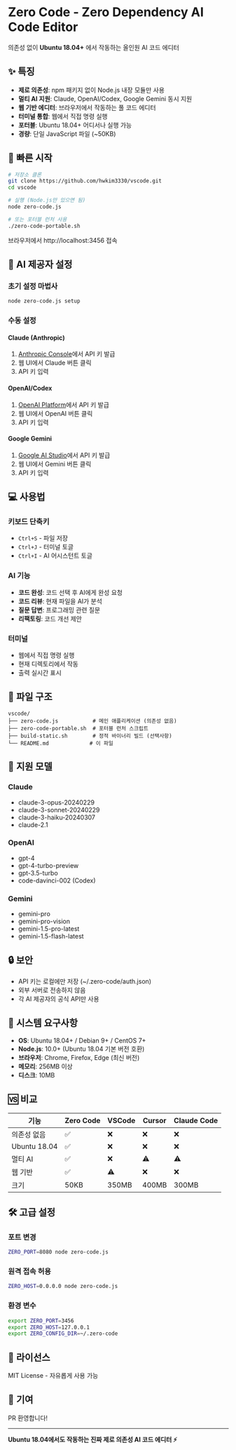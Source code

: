 # Zero Code - Zero Dependency AI Code Editor

의존성 없이 **Ubuntu 18.04+** 에서 작동하는 올인원 AI 코드 에디터

## ✨ 특징

- **제로 의존성**: npm 패키지 없이 Node.js 내장 모듈만 사용
- **멀티 AI 지원**: Claude, OpenAI/Codex, Google Gemini 동시 지원
- **웹 기반 에디터**: 브라우저에서 작동하는 풀 코드 에디터
- **터미널 통합**: 웹에서 직접 명령 실행
- **포터블**: Ubuntu 18.04+ 어디서나 실행 가능
- **경량**: 단일 JavaScript 파일 (~50KB)

## 🚀 빠른 시작

```bash
# 저장소 클론
git clone https://github.com/hwkim3330/vscode.git
cd vscode

# 실행 (Node.js만 있으면 됨)
node zero-code.js

# 또는 포터블 런처 사용
./zero-code-portable.sh
```

브라우저에서 http://localhost:3456 접속

## 🔧 AI 제공자 설정

### 초기 설정 마법사
```bash
node zero-code.js setup
```

### 수동 설정

#### Claude (Anthropic)
1. [Anthropic Console](https://console.anthropic.com/settings/keys)에서 API 키 발급
2. 웹 UI에서 Claude 버튼 클릭
3. API 키 입력

#### OpenAI/Codex
1. [OpenAI Platform](https://platform.openai.com/api-keys)에서 API 키 발급
2. 웹 UI에서 OpenAI 버튼 클릭
3. API 키 입력

#### Google Gemini
1. [Google AI Studio](https://makersuite.google.com/app/apikey)에서 API 키 발급
2. 웹 UI에서 Gemini 버튼 클릭
3. API 키 입력

## 💻 사용법

### 키보드 단축키
- `Ctrl+S` - 파일 저장
- `Ctrl+J` - 터미널 토글
- `Ctrl+I` - AI 어시스턴트 토글

### AI 기능
- **코드 완성**: 코드 선택 후 AI에게 완성 요청
- **코드 리뷰**: 현재 파일을 AI가 분석
- **질문 답변**: 프로그래밍 관련 질문
- **리팩토링**: 코드 개선 제안

### 터미널
- 웹에서 직접 명령 실행
- 현재 디렉토리에서 작동
- 출력 실시간 표시

## 📁 파일 구조

```
vscode/
├── zero-code.js           # 메인 애플리케이션 (의존성 없음)
├── zero-code-portable.sh  # 포터블 런처 스크립트
├── build-static.sh        # 정적 바이너리 빌드 (선택사항)
└── README.md             # 이 파일
```

## 🎯 지원 모델

### Claude
- claude-3-opus-20240229
- claude-3-sonnet-20240229
- claude-3-haiku-20240307
- claude-2.1

### OpenAI
- gpt-4
- gpt-4-turbo-preview
- gpt-3.5-turbo
- code-davinci-002 (Codex)

### Gemini
- gemini-pro
- gemini-pro-vision
- gemini-1.5-pro-latest
- gemini-1.5-flash-latest

## 🔒 보안

- API 키는 로컬에만 저장 (~/.zero-code/auth.json)
- 외부 서버로 전송하지 않음
- 각 AI 제공자의 공식 API만 사용

## 🐧 시스템 요구사항

- **OS**: Ubuntu 18.04+ / Debian 9+ / CentOS 7+
- **Node.js**: 10.0+ (Ubuntu 18.04 기본 버전 호환)
- **브라우저**: Chrome, Firefox, Edge (최신 버전)
- **메모리**: 256MB 이상
- **디스크**: 10MB

## 🆚 비교

| 기능 | Zero Code | VSCode | Cursor | Claude Code |
|-----|-----------|---------|---------|------------|
| 의존성 없음 | ✅ | ❌ | ❌ | ❌ |
| Ubuntu 18.04 | ✅ | ❌ | ❌ | ❌ |
| 멀티 AI | ✅ | ❌ | ⚠️ | ⚠️ |
| 웹 기반 | ✅ | ⚠️ | ❌ | ❌ |
| 크기 | 50KB | 350MB | 400MB | 300MB |

## 🛠️ 고급 설정

### 포트 변경
```bash
ZERO_PORT=8080 node zero-code.js
```

### 원격 접속 허용
```bash
ZERO_HOST=0.0.0.0 node zero-code.js
```

### 환경 변수
```bash
export ZERO_PORT=3456
export ZERO_HOST=127.0.0.1
export ZERO_CONFIG_DIR=~/.zero-code
```

## 📝 라이선스

MIT License - 자유롭게 사용 가능

## 🤝 기여

PR 환영합니다!

---

**Ubuntu 18.04에서도 작동하는 진짜 제로 의존성 AI 코드 에디터 ⚡**